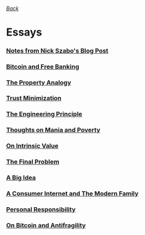 ###### [Back](https://www.beginners.academy/about)

# Essays

### [Notes from Nick Szabo's Blog Post](https://www.beginners.academy/notes-from-nick-szabo-blog-post)

### [Bitcoin and Free Banking](https://www.beginners.academy/bitcoin-and-free-banking)

### [The Property Analogy](https://www.beginners.academy/the-property-analogy)

### [Trust Minimization](https://www.beginners.academy/trust-minimization)

### [The Engineering Principle](https://www.beginners.academy/the-engineering-principle)

### [Thoughts on Mania and Poverty](https://www.beginners.academy/thoughts-on-mania-and-poverty)

### [On Intrinsic Value](https://www.beginners.academy/on-intrinsic-value)

### [The Final Problem](https://www.beginners.academy/the-final-problem)

### [A Big Idea](https://www.beginners.academy/a-big-idea)

### [A Consumer Internet and The Modern Family](https://www.beginners.academy/a-consumer-internet-and-the-modern-family)

### [Personal Responsibility](https://www.beginners.academy/personal-responsibility)

### [On Bitcoin and Antifragility](https://www.beginners.academy/on-bitcoin-and-antifragility)
